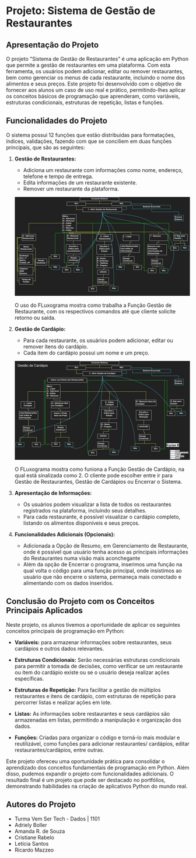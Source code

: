 # Projeto: Sistema de Gestão de Restaurantes

## Apresentação do Projeto

O projeto "Sistema de Gestão de Restaurantes" é uma aplicação em Python que permite a gestão de restaurantes em uma plataforma. Com esta ferramenta, os usuários podem adicionar, editar ou remover restaurantes, bem como gerenciar os menus de cada restaurante, incluindo o nome dos alimentos e seus preços. Este projeto foi desenvolvido com o objetivo de fornecer aos alunos um caso de uso real e prático, permitindo-lhes aplicar os conceitos básicos de programação que aprenderam, como variáveis, estruturas condicionais, estruturas de repetição, listas e funções.

## Funcionalidades do Projeto

O sistema possui 12 funções que estão distribuidas para formatações, índices, validações, fazendo com que se conciliem em duas funções principais, que são as seguintes: 

1. **Gestão de Restaurantes:**
   - Adiciona um restaurante com informações como nome, endereço, telefone e tempo de entrega.
   - Edita informações de um restaurante existente.
   - Remover um restaurante da plataforma.


   ![Fluxograma de Restaurante](fluxograma_restaurante.jpg)
   
   O uso do FLuxograma mostra como trabalha a Função Gestão de Restaurante, com os respectivos comandos até que cliente solicite retorno ou saída.

3. **Gestão de Cardápio:**
   - Para cada restaurante, os usuários podem adicionar, editar ou remover itens do cardápio.
   - Cada item do cardápio possui um nome e um preço.

   ![Fluxograma de Cardápio](fluxograma_cardapio.jpg)
   
   O FLuxograma mostra como funiona a Função Gestão de Cardápio, na qual está sinalizada como 2. O cliente pode escolher entre ir para Gestão de Restaurantes, Gestão de Cardápios ou Encerrar o Sistema.

5. **Apresentação de Informações:**
   - Os usuários podem visualizar a lista de todos os restaurantes registrados na plataforma, incluindo seus detalhes.
   - Para cada restaurante, é possível visualizar o cardápio completo, listando os alimentos disponíveis e seus preços.

6. **Funcionalidades Adicionais (Opcionais):**
   - Adicionada a Opção de Resumo, em Gerenciamento de Restaurante, onde é possível que usuário tenha acesso as principais informações do Restaurantes numa visão mais aconchegante
   - Além da opção de Encerrar o programa, inserimos uma função na qual volta o código para uma função principal, onde insistimos ao usuário que não encerre o sistema, permaneça mais conectado e alimentando com os dados inseridos.


## Conclusão do Projeto com os Conceitos Principais Aplicados

Neste projeto, os alunos tivemos a oportunidade de aplicar os seguintes conceitos principais de programação em Python:

- **Variáveis:** para armazenar informações sobre restaurantes, seus cardápios e outros dados relevantes.

- **Estruturas Condicionais:** Serão necessárias estruturas condicionais para permitir a tomada de decisões, como verificar se um restaurante ou item do cardápio existe ou se o usuário deseja realizar ações específicas.

- **Estruturas de Repetição:** Para facilitar a gestão de múltiplos restaurantes e itens de cardápio, com estruturas de repetição para percorrer listas e realizar ações em lote.

- **Listas:** As informações sobre restaurantes e seus cardápios são armazenadas em listas, permitindo a manipulação e organização dos dados.

- **Funções:** Criadas para organizar o código e torná-lo mais modular e reutilizável, como funções para adicionar restaurantes/ cardápios, editar restaurantes/cardápios, entre outras.

Este projeto ofereceu uma oportunidade prática para consolidar o aprendizado dos conceitos fundamentais de programação em Python. Além disso, pudemos expandir o projeto com funcionalidades adicionais. 
O resultado final é um projeto que pode ser destacado no portfólios, demonstrando habilidades na criação de aplicativos Python do mundo real.

## Autores do Projeto 
- Turma Vem Ser Tech - Dados | 1101
- Adriely Boller
- Amanda R. de Souza
- Cristiane Rabelo
- Letícia Santos
- Ricardo Mazzeo
